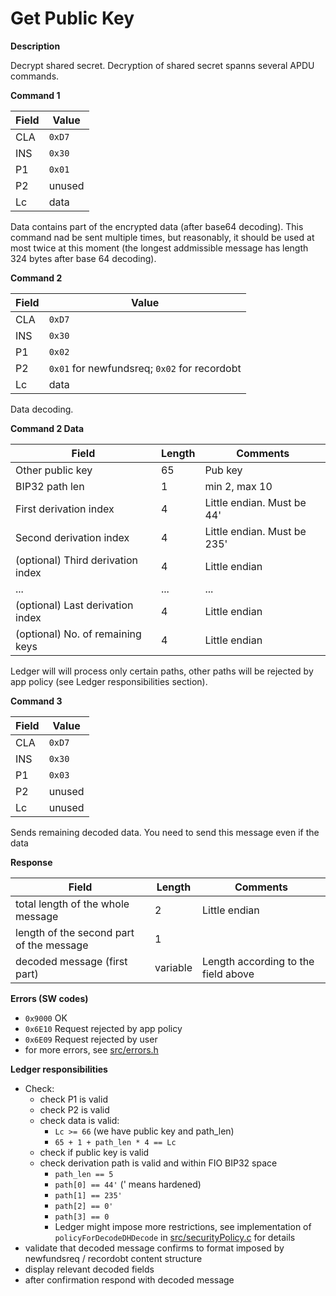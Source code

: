 # Get Public Key

**Description**

Decrypt shared secret. Decryption of shared secret spanns several APDU commands.

**Command 1**

| Field | Value    |
| ----- | -------- |
| CLA   | `0xD7`   |
| INS   | `0x30`   |
| P1    | `0x01`   |
| P2    | unused   |
| Lc    | data     |

Data contains part of the encrypted data (after base64 decoding). This command nad be sent multiple times, but reasonably, it should be used at most twice at this moment (the longest addmissible message has length 324 bytes after base 64 decoding).

**Command 2**

| Field | Value                                        |
| ----- | -------------------------------------------- |
| CLA   | `0xD7`                                       |
| INS   | `0x30`                                       |
| P1    | `0x02`                                       |
| P2    | `0x01` for newfundsreq; `0x02` for recordobt |
| Lc    | data                                         |

Data decoding.

**Command 2 Data**

| Field                             | Length | Comments                           |
| --------------------------------- | ------ | ---------------------------------- |
| Other public key                  | 65     | Pub key                            |
| BIP32 path len                    | 1      | min 2, max 10                      |
| First derivation index            | 4      | Little endian. Must be 44'         |
| Second derivation index           | 4      | Little endian. Must be 235'        |
| (optional) Third derivation index | 4      | Little endian                      |
| ...                               | ...    | ...                                |
| (optional) Last derivation index  | 4      | Little endian                      |
| (optional) No. of remaining keys  | 4      | Little endian                      |

Ledger will will process only certain paths, other paths will be rejected by app policy (see Ledger responsibilities section). 

**Command 3**

| Field | Value  |
| ----- | -------|
| CLA   | `0xD7` |
| INS   | `0x30` |
| P1    | `0x03` |
| P2    | unused |
| Lc    | unused |

Sends remaining decoded data. You need to send this message even if the data 

**Response**

| Field                                    | Length   | Comments                            |
| ---------------------------------------- | -------- |------------------------------------ |
| total length of the whole message        | 2        | Little endian                       |
| length of the second part of the message | 1        |                                     |
| decoded message (first part)             | variable | Length according to the field above |

**Errors (SW codes)**

- `0x9000` OK
- `0x6E10` Request rejected by app policy
- `0x6E09` Request rejected by user
- for more errors, see [src/errors.h](../src/errors.h)

**Ledger responsibilities**

- Check:
  - check P1 is valid
  - check P2 is valid
  - check data is valid:
    - `Lc >= 66` (we have public key and path_len)
    - `65 + 1 + path_len * 4 == Lc`
  - check if public key is valid
  - check derivation path is valid and within FIO BIP32 space
    - `path_len == 5`
    - `path[0] == 44'` (' means hardened)
    - `path[1] == 235'`
    - `path[2] == 0'` 
    - `path[3] == 0` 
    - Ledger might impose more restrictions, see implementation of `policyForDecodeDHDecode` in [src/securityPolicy.c](../src/securityPolicy.c) for details
- validate that decoded message confirms to format imposed by newfundsreq / recordobt content structure
- display relevant decoded fields
- after confirmation respond with decoded message
 
